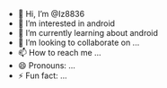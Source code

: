 - 👋 Hi, I’m @Iz8836
- 👀 I’m interested in android 
- 🌱 I’m currently learning about android 
- 💞️ I’m looking to collaborate on ...
- 📫 How to reach me ...
- 😄 Pronouns: ...
- ⚡ Fun fact: ...

<!---
Iz8836/Iz8836 is a ✨ special ✨ repository because its `README.md` (this file) appears on your GitHub profile.
You can click the Preview link to take a look at your changes.
--- 

